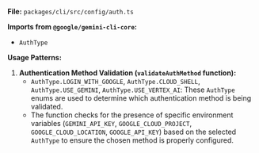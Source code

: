 **File:** `packages/cli/src/config/auth.ts`

**Imports from `@google/gemini-cli-core`:**
- `AuthType`

**Usage Patterns:**
1.  **Authentication Method Validation (`validateAuthMethod` function):**
    *   `AuthType.LOGIN_WITH_GOOGLE`, `AuthType.CLOUD_SHELL`, `AuthType.USE_GEMINI`, `AuthType.USE_VERTEX_AI`: These `AuthType` enums are used to determine which authentication method is being validated.
    *   The function checks for the presence of specific environment variables (`GEMINI_API_KEY`, `GOOGLE_CLOUD_PROJECT`, `GOOGLE_CLOUD_LOCATION`, `GOOGLE_API_KEY`) based on the selected `AuthType` to ensure the chosen method is properly configured.
